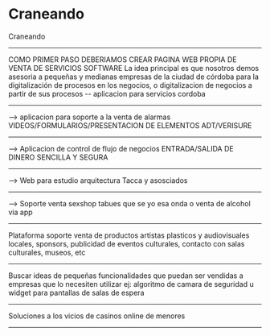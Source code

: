 # Craneando
Craneando
______________________________________________________________
COMO PRIMER PASO DEBERIAMOS CREAR PAGINA WEB PROPIA DE VENTA DE 
SERVICIOS SOFTWARE
La idea principal es que nosotros demos asesoria a pequeñas y 
medianas empresas de la ciudad de córdoba para la digitalización
de procesos en los negocios, o digitalizacion de negocios a partir
de sus procesos
-- aplicacion para servicios cordoba
______________________________________________________________
--> aplicacion para soporte a la venta de alarmas 
VIDEOS/FORMULARIOS/PRESENTACION DE ELEMENTOS 
ADT/VERISURE 
______________________________________________________________
--> Aplicacion de control de flujo de negocios ENTRADA/SALIDA 
DE DINERO SENCILLA Y SEGURA 
______________________________________________________________
--> Web para estudio arquitectura Tacca  y asosciados 
______________________________________________________________
--> Soporte venta sexshop tabues que se yo esa onda
o venta de alcohol via app
______________________________________________________________
Plataforma soporte venta de productos artistas plasticos y 
audiovisuales locales, sponsors, publicidad de eventos culturales,
contacto con salas culturales, museos, etc
______________________________________________________________
Buscar ideas de pequeñas funcionalidades que puedan ser vendidas 
a empresas que lo necesiten utilizar
ej: algoritmo de camara de seguridad u widget para pantallas de 
salas de espera
______________________________________________________________
Soluciones a los vicios de casinos online de menores
______________________________________________________________

